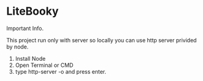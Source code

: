 # LiteBooky

Important Info.

This project run only with server so locally you can use http server privided by node.

1. Install Node
2. Open Terminal or CMD
3. type http-server -o and press enter.
